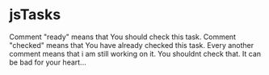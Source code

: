 # jsTasks
Comment "ready" means that You should check this task.
Comment "checked" means that You have already checked this task.
Every another comment means that i am still working on it. You shouldnt check that. It can be bad for your heart...
